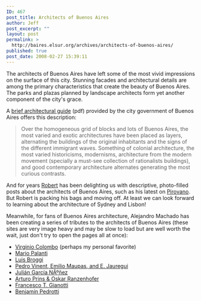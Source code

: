 ```yaml
---
ID: 467
post_title: Architects of Buenos Aires
author: Jeff
post_excerpt: ""
layout: post
permalink: >
  http://baires.elsur.org/archives/architects-of-buenos-aires/
published: true
post_date: 2008-02-27 15:39:11
---
```

The architects of Buenos Aires have left some of the most vivid impressions on the surface of this city. Stunning facades and architectural details are among the primary characteristics that create the beauty of Buenos Aires. The parks and plazas planned by landscape architects form yet another component of the city's grace. 

A <a href="http://www.bue.gov.ar/letras/urbanismo_bsas_eng.pdf">brief architectural guide</a> (pdf) provided by the city government of Buenos Aires offers this description:


<blockquote>Over the homogeneous grid of blocks and lots of Buenos Aires, the most varied and exotic architectures have been placed as layers, alternating the buildings of the original inhabitants and the signs of the different immigrant waves. Something of colonial architecture, the most varied historicisms, modernisms, architecture from the modern movement (specially a must-see collection of rationalists buildings), and good contemporary architecture alternates generating the most curious contrasts.</blockquote>

And for years <a href="http://www.wrighton.com.ar">Robert</a> has been delighting us with descriptive, photo-filled posts about the architects of Buenos Aires, such as his latest on <a href="http://www.wrighton.com.ar/?p=839">Pirovano</a>. But Robert is packing his bags and moving off. At least we can look forward to learning about the architecture of Sydney and Lisbon!

Meanwhile, for fans of Buenos Aires architecture, Alejandro Machado has been creating a series of tributes to the architects of Buenos Aires (these sites are very image heavy and may be slow to load but are well worth the wait, just don't try to open the pages all at once):

<ul>
	<li> <a href="http://www.virginiocolombo.com.ar/">Virginio Colombo</a> (perhaps my personal favorite)
	</li>
	<li> <a href="http://www.mariopalanti.blogspot.com/">Mario Palanti</a> </li>
 
<li> <a href="http://www.luisbroggi.blogspot.com/">Luis Broggi</a>
</li>
	<li> <a href="http://www.vinentmaupasyjauregui.blogspot.com/">Pedro Vinent, Emilio Maupas, and E. Jauregui</a>
	</li><li> <a href="http://www.juliangarcianuniez.blogspot.com/">Julián García NÃº&#241;ez</a>
	</li><li> <a href="http://www.prinsyranzenhofer.blogspot.com/">Arturo Prins & Oskar Ranzenhofer</a></li>
	<li> <a href="http://www.francescogianotti.blogspot.com/">Francesco T. Gianotti</a>
</li>
	<li> <a href="http://www.benjaminpedrotti.blogspot.com/">Benjamín Pedrotti</a>


</li></ul>